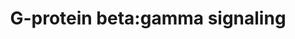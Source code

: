 ---
annotations:
- id: PW:0000125
  parent: signaling pathway
  type: Pathway Ontology
  value: G protein mediated signaling pathway
authors:
- ReactomeTeam
- DeSl
- Eweitz
description: The classical role of the G-protein beta/gamma dimer was believed to
  be the inactivation of the alpha subunit, Gbeta/gamma was viewed as a negative regulator
  of Galpha signalling. It is now known that Gbeta/gamma subunits can directly modulate
  many effectors, including some also regulated by G alpha.  View original pathway
  at [http://www.reactome.org/PathwayBrowser/#DIAGRAM=397795 Reactome].
last-edited: 2021-05-07
organisms:
- Homo sapiens
redirect_from:
- /index.php/Pathway:WP4428
- /instance/WP4428
revision: null
schema-jsonld:
- '@context': https://schema.org/
  '@id': https://wikipathways.github.io/pathways/WP4428.html
  '@type': Dataset
  creator:
    '@type': Organization
    name: WikiPathways
  description: The classical role of the G-protein beta/gamma dimer was believed to
    be the inactivation of the alpha subunit, Gbeta/gamma was viewed as a negative
    regulator of Galpha signalling. It is now known that Gbeta/gamma subunits can
    directly modulate many effectors, including some also regulated by G alpha.  View
    original pathway at [http://www.reactome.org/PathwayBrowser/#DIAGRAM=397795 Reactome].
  keywords:
  - 1/2/3
  - ADP
  - AKT
  - 'AKT1 '
  - 'AKT2 '
  - 'AKT3 '
  - ARHGEF6
  - 'ARHGEF6 '
  - ATP
  - Active BTK
  - 'Active BTK '
  - Active PAK1
  - 'Active PAK1 '
  - BTK
  - 'BTK '
  - BTK:G-protein
  - CDC42
  - 'CDC42 '
  - CDC42:GTP
  - DAG
  - G-protein
  - G-protein beta-gamma
  - 'GNB1 '
  - 'GNB2 '
  - 'GNB3 '
  - 'GNB4 '
  - 'GNB5 '
  - 'GNG10 '
  - 'GNG11 '
  - 'GNG12 '
  - 'GNG13 '
  - 'GNG2 '
  - 'GNG3 '
  - 'GNG4 '
  - 'GNG5 '
  - 'GNG7 '
  - 'GNG8 '
  - 'GNGT1 '
  - 'GNGT2 '
  - 'GTP '
  - I(1,4,5)P3
  - PAK1
  - 'PAK1 '
  - PAK1:ARHGEF6
  - PAK1:ARHGEF6:Active
  - PDK1:AKT:PIP3
  - PDPK1
  - 'PDPK1 '
  - PI(3,4,5)P3
  - 'PI(3,4,5)P3 '
  - PI(4,5)P2
  - PI3K gamma
  - 'PIK3CG '
  - 'PIK3R5 '
  - 'PIK3R6 '
  - PIP3:Active
  - PIP3:BTK:G-protein
  - PIP3:RhoA
  - PLC-beta 1/2/3
  - 'PLCB1 '
  - 'PLCB2 '
  - 'PLCB3 '
  - RHOA
  - 'RHOA '
  - beta-gamma
  - beta-gamma complex
  - beta-gamma:PI3K
  - beta-gamma:PLC beta
  - complex
  - complex:Active
  - complex:PAK1:ARHGEF6
  - complex:PAK1:ARHGEF6:Active CDC42
  - complex:PAK1:ARHGEF6:CDC42
  - gamma
  license: CC0
  name: G-protein beta:gamma signaling
seo: CreativeWork
title: G-protein beta:gamma signaling
wpid: WP4428
---